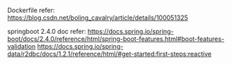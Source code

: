 Dockerfile refer:
https://blog.csdn.net/boling_cavalry/article/details/100051325

springboot 2.4.0 doc refer:
https://docs.spring.io/spring-boot/docs/2.4.0/reference/html/spring-boot-features.html#boot-features-validation
https://docs.spring.io/spring-data/r2dbc/docs/1.2.1/reference/html/#get-started:first-steps:reactive




